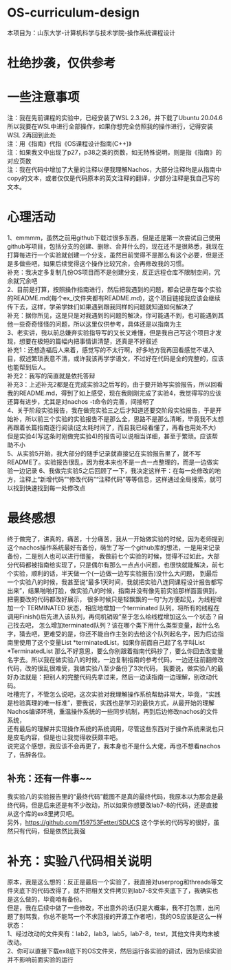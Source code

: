 # OS-curriculum-design

本项目为：山东大学-计算机科学与技术学院-操作系统课程设计  
# 杜绝抄袭，仅供参考
# 一些注意事项

注：我在先前课程的实验中，已经安装了WSL 2.3.26，并下载了Ubuntu 20.04.6  
所以我要在WSL中进行全部操作，如果你想完全仿照我的操作进行，记得安装WSL 2再回到此处  
注：用《指南》代指《OS课程设计指南(C++)》  
注：如果我文中出现了p27，p38之类的页数，如无特殊说明，则是指《指南》的对应页数  
注：我在代码中增加了大量的注释以便我理解Nachos，大部分注释均是从指南中copy的文本，或者仅仅是代码原本的英文注释的翻译，少部分注释是我自己写的文本。  
# 心理活动

1、emmmm，虽然之前用github下载过很多东西，但是还是第一次尝试自己使用github写项目，包括分支的创建、删除、合并什么的，现在还不是很熟悉，我现在打算每进行一个实验就创建一个分支，虽然目前觉得不是那么有这个必要，但是还是多做些吧，如果后续觉得这个操作比较冗余，会再修改我的习惯。  
补充：我决定多复制几份OS项目而不是创建分支，反正远程仓库不限制空间，冗余就冗余吧  
2、目前是打算，按照操作指南进行，然后把我遇到的问题，都会记录在每个实验的README.md(每个ex_i文件夹都有README.md)，这个项目链接我应该会继续传下去，这样，学弟学妹们如果遇到跟我同样的问题就知道如何解决了  
补充：据你所见，这是只是对我遇到的问题的解决，你可能遇不到，也可能遇到其他一些奇奇怪怪的问题，所以这里仅供参考，具体还是以指南为主  
3、老实讲，我以前总嫌弃实验指导写的又长又难懂，但是我自己写这个项目才发现，想要在极短的篇幅内把事情讲清楚，还真是不好叙述  
补充1：还想造福后人来着，感觉写的不太行啊，好多地方我再回看感觉不堪入目，叙述繁琐表意不清，或许我该再学学语文，不过好在代码是全的完整的，应该也能帮到后人。  
补充2：我写的简直就是依托答辩  
补充3：上述补充2都是在完成实验3之后写的，由于要开始写实验报告，所以回看我的README.md，得到了如上感受，现在我刚刚完成了实验4，我觉得写的应该还算有进步，尤其是对nachos -t命令的完善，间接明了  
4、关于阶段实验报告，我在做完实验三之后才知道还要交阶段实验报告，于是开始补，所以前三个实验的实验报告不是那么全，思路不是那么清晰，毕竟我不太想再跟着长篇指南逐行阅读(这太耗时间了，而且我已经看懂了，再看也用处不大)
但是实验4(写这条时刚做完实验4)的报告可以说相当详细，甚至于繁琐。应该帮助不小  
5、从实验5开始，我大部分的随手记录就直接记在实验报告里了，就不写README了。实验报告很乱，因为我本来也不是一点一点整理的，而是一边做实验一边记录
6、我做完实验5之后回顾了一下，我决定这样干：在每一处修改的地方，注释上“新增代码”“修改代码”“注释代码”等等信息，这样通过全局搜索，就可以找到快速找到每一处修改点

# 最终感想
终于做完了，讲真的，痛苦，十分痛苦，我从一开始做实验的时候，因为老师提到这个nachos操作系统最好有备份，萌生了写一个github库的想法，一是用来记录备份，二是别人也可以进行借鉴，
我做前七个实验的时候，觉得不过如此，大部分代码都被指南给实现了，只是偶尔有那么一点点小问题，也很快就能解决，前七个实验，顺利的话，半天做一个(一边做一边写实验报告)没什么大问题，
到最后一个实验八的时候，我甚至说“最多1天时间，我就把实验八连同课程设计报告都写出来”，结果啪啪打脸，做实验八的时候，指南并没有像先前实验那样面面俱到，把需要改的代码都改好展示，
很多时候只是轻飘飘的一句“为方便起见，为线程增加一个 TERMINATED 状态，相应地增加一个terminated 队列，将所有的线程在调用Finish()后先进入该队列，再伺机销毁”至于怎么给线程增加这么一个状态？自己找去吧，
怎么增加terminated队列？该在哪个类下用什么类型变量，起什么名字，猜去吧，更难受的是，你还不能自作主张的去给这个队列起名字，因为后边指南里使用了这个变量List *terminatedList，如果你前面自己起了名字叫List *TerminatedList
那么不好意思，要么你别跟着指南代码抄了，要么你回去改变量名字去。所以我在做实验八的时候，一边复制指南的参考代码，一边还往前翻修改代码，改的很乱很难受，我做实验八至少备份了3次代码，
我要说，做实验八的最好办法就是：把别人的完整代码先拿过来，然后一边读指南一边理解，别改动代码。  
吐槽完了，不管怎么说吧，这次实验对我理解操作系统帮助非常大，毕竟，“实践是检验真理的唯一标准”，要我说，实践也是学习的最快方式，从最开始的理解Nachos编译环境，重温操作系统的一些同步机制，再到后边修改nachos的文件系统，  
还有最后的理解并实现操作系统的系统调用，尽管这些东西对于操作系统来说也只是皮毛内容，但是也让我觉得收获颇丰吧。  
说完这个感想，我应该不会再更了，我本身也不是什么大佬，再也不想看nachos了，告辞各位。  
## 补充：还有一件事~~
我实验八的实验报告里的“最终代码”截图不是真的最终代码，我原本以为那会是最终代码，但是后来还是有不少改动，所以如果你想要改lab7-8的代码，还是直接从这个库的ex8里拷贝吧。  
另外，https://github.com/159753Fetter/SDUCS 这个学长的代码写的很好，虽然只有代码，但是依然比我强  
# 补充：实验八代码相关说明
原本，我是这么想的：反正是最后一个实验了，我直接对userprog和threads等文件夹底下的代码改得了，就不把相关文件拷贝到lab7-8文件夹底下了，我确实也是这么做的，毕竟咱有备份。  
但是，我在后续中做了一些修改，不出意外的话(只是大概率，我不打包票，出问题了别骂我，你总不能骂一个不求回报的开源工作者吧)，我的OS应该是这么一样状态：  
1、经过改动的文件夹有：lab2，lab3，lab5，lab7-8，test，其他文件夹均未被改动。  
2、你可以直接下载ex8底下的OS文件夹，然后运行各实验的调试，因为后续实验并不影响前面实验的运行
